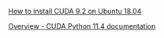 [How to install CUDA 9.2 on Ubuntu 18.04](https://www.pugetsystems.com/labs/hpc/How-to-install-CUDA-9-2-on-Ubuntu-18-04-1184/)

[Overview - CUDA Python 11.4 documentation](https://nvidia.github.io/cuda-python/overview.html)

